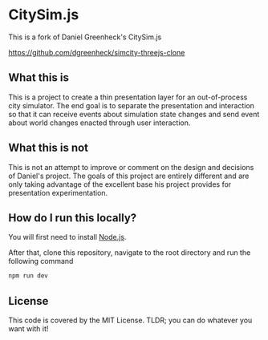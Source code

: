 # CitySim.js

This is a fork of Daniel Greenheck's CitySim.js

https://github.com/dgreenheck/simcity-threejs-clone

## What this is

This is a project to create a thin presentation layer for an out-of-process city simulator.
The end goal is to separate the presentation and interaction so that it can receive events
about simulation state changes and send event about world changes enacted through user
interaction.

## What this is not

This is not an attempt to improve or comment on the design and decisions of Daniel's project.
The goals of this project are entirely different and are only taking advantage of the
excellent base his project provides for presentation experimentation.

## How do I run this locally?

You will first need to install [Node.js](https://nodejs.org).

After that, clone this repository, navigate to the root directory and run the following command

```bash
npm run dev
```

## License

This code is covered by the MIT License. TLDR; you can do whatever you want with it!

